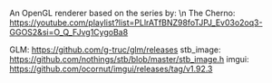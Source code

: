 An OpenGL renderer based on the series by: \n
  The Cherno: https://youtube.com/playlist?list=PLlrATfBNZ98foTJPJ_Ev03o2oq3-GGOS2&si=O_Q_FJvg1CygoBa8

GLM: https://github.com/g-truc/glm/releases
stb_image: https://github.com/nothings/stb/blob/master/stb_image.h
imgui: https://github.com/ocornut/imgui/releases/tag/v1.92.3
